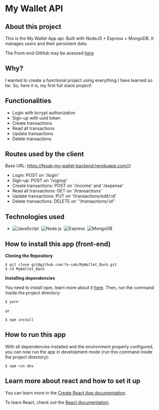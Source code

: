 # My Wallet API
 

## About this project

This is the My Wallet App api. Built with NodeJS + Express + MongoDB. It manages users and their persistent data.

The Front-end GitHub may be acessed [here](https://github.com/fe-sak/MyWallet_Front)

## Why?

I wanted to create a functional project using everything I have learned so far. So, here it is, my first full stack project!


## Functionalities

- Login with bcrypt authorization
- Sign-up with uuid token
- Create transactions
- Read all transactions
- Update transactions
- Delete transactions

## Routes used by the client
Base URL: https://fesak-my-wallet-backend.herokuapp.com//)

- Login: POST on '/login'
- Sign-up: POST on '/signup'
- Create transactions: POST on '/income' and '/expense'
- Read all transactions: GET on '/transactions'
- Update transactions: PUT on '/transactions/edit/:id'
- Delete transactions: DELETE on ''/transactions/:id''

## Technologies used

- ![JavaScript](https://img.shields.io/badge/-JavaScript-05122A?style=flat&logo=javascript)&nbsp;
![Node.js](https://img.shields.io/badge/-Node.js-05122A?style=flat&logo=node.js)&nbsp;
![Express](https://img.shields.io/badge/-Express-05122A?style=flat&logo=express)&nbsp;
![MongoDB](https://img.shields.io/badge/-MongoDB-05122A?style=flat&logo=MongoDB)


## How to install this app (front-end)

  **Cloning the Repository**

```
$ git clone git@github.com:fe-sak/MyWallet_Back.git
$ cd MyWallet_Back
```

**Installing dependencies**

You need to install npm, learn more about it [here](https://docs.npmjs.com/getting-started).
Then, run the command inside the project directory: 
```
$ yarn
```

_or_

```
$ npm install
```

## How to run this app

With all dependencies installed and the environment properly configured, you can now run the app in development mode (run this command inside the project directory):

```
$ npm run dev
```

## Learn more about react and how to set it up

You can learn more in the [Create React App documentation](https://facebook.github.io/create-react-app/docs/getting-started).

To learn React, check out the [React documentation](https://reactjs.org/).
